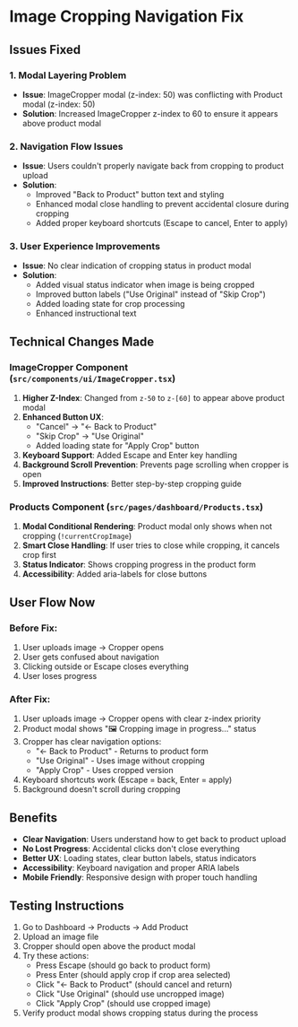 # Image Cropping Navigation Fix

## Issues Fixed

### 1. **Modal Layering Problem**
- **Issue**: ImageCropper modal (z-index: 50) was conflicting with Product modal (z-index: 50)
- **Solution**: Increased ImageCropper z-index to 60 to ensure it appears above product modal

### 2. **Navigation Flow Issues**
- **Issue**: Users couldn't properly navigate back from cropping to product upload
- **Solution**: 
  - Improved "Back to Product" button text and styling
  - Enhanced modal close handling to prevent accidental closure during cropping
  - Added proper keyboard shortcuts (Escape to cancel, Enter to apply)

### 3. **User Experience Improvements**
- **Issue**: No clear indication of cropping status in product modal
- **Solution**:
  - Added visual status indicator when image is being cropped
  - Improved button labels ("Use Original" instead of "Skip Crop")
  - Added loading state for crop processing
  - Enhanced instructional text

## Technical Changes Made

### ImageCropper Component (`src/components/ui/ImageCropper.tsx`)
1. **Higher Z-Index**: Changed from `z-50` to `z-[60]` to appear above product modal
2. **Enhanced Button UX**: 
   - "Cancel" → "← Back to Product"
   - "Skip Crop" → "Use Original"
   - Added loading state for "Apply Crop" button
3. **Keyboard Support**: Added Escape and Enter key handling
4. **Background Scroll Prevention**: Prevents page scrolling when cropper is open
5. **Improved Instructions**: Better step-by-step cropping guide

### Products Component (`src/pages/dashboard/Products.tsx`)
1. **Modal Conditional Rendering**: Product modal only shows when not cropping (`!currentCropImage`)
2. **Smart Close Handling**: If user tries to close while cropping, it cancels crop first
3. **Status Indicator**: Shows cropping progress in the product form
4. **Accessibility**: Added aria-labels for close buttons

## User Flow Now

### Before Fix:
1. User uploads image → Cropper opens
2. User gets confused about navigation
3. Clicking outside or Escape closes everything
4. User loses progress

### After Fix:
1. User uploads image → Cropper opens with clear z-index priority
2. Product modal shows "🖼️ Cropping image in progress..." status
3. Cropper has clear navigation options:
   - "← Back to Product" - Returns to product form
   - "Use Original" - Uses image without cropping  
   - "Apply Crop" - Uses cropped version
4. Keyboard shortcuts work (Escape = back, Enter = apply)
5. Background doesn't scroll during cropping

## Benefits

- **Clear Navigation**: Users understand how to get back to product upload
- **No Lost Progress**: Accidental clicks don't close everything
- **Better UX**: Loading states, clear button labels, status indicators
- **Accessibility**: Keyboard navigation and proper ARIA labels
- **Mobile Friendly**: Responsive design with proper touch handling

## Testing Instructions

1. Go to Dashboard → Products → Add Product
2. Upload an image file
3. Cropper should open above the product modal
4. Try these actions:
   - Press Escape (should go back to product form)
   - Press Enter (should apply crop if crop area selected)
   - Click "← Back to Product" (should cancel and return)
   - Click "Use Original" (should use uncropped image)
   - Click "Apply Crop" (should use cropped image)
5. Verify product modal shows cropping status during the process